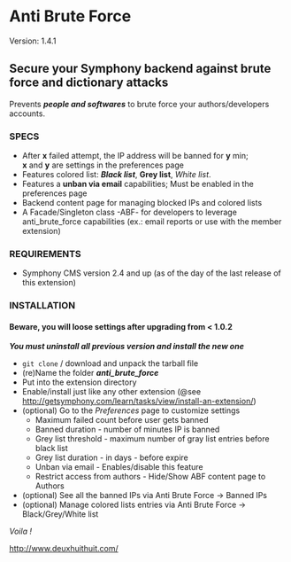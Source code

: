# Anti Brute Force #

Version: 1.4.1

## Secure your Symphony backend against brute force and dictionary attacks ##

Prevents ***people and softwares*** to brute force your authors/developers accounts.  

### SPECS ###

- After **x** failed attempt, the IP address will be banned for **y** min;  
  **x** and **y** are settings in the preferences page 
- Features colored list: ***Black list***, **Grey list**, *White list*.
- Features a **unban via email** capabilities; Must be enabled in the preferences page
- Backend content page for managing blocked IPs and colored lists
- A Facade/Singleton class -ABF- for developers to leverage anti_brute_force capabilities
  (ex.: email reports or use with the member extension)

### REQUIREMENTS ###

- Symphony CMS version 2.4 and up (as of the day of the last release of this extension)

### INSTALLATION ###

#### Beware, you will loose settings after upgrading from < 1.0.2 ####
***You must uninstall all previous version and install the new one***

- `git clone` / download and unpack the tarball file
- (re)Name the folder ***anti_brute_force***
- Put into the extension directory
- Enable/install just like any other extension (@see <http://getsymphony.com/learn/tasks/view/install-an-extension/>)
- (optional) Go to the *Preferences* page to customize settings
	- Maximum failed count before user gets banned
	- Banned duration - number of minutes IP is banned
	- Grey list threshold - maximum number of gray list entries before black list
	- Grey list duration - in days - before expire
	- Unban via email - Enables/disable this feature
	- Restrict access from authors - Hide/Show ABF content page to Authors
- (optional) See all the banned IPs via Anti Brute Force -> Banned IPs
- (optional) Manage colored lists entries via Anti Brute Force -> Black/Grey/White list

*Voila !*

<http://www.deuxhuithuit.com/>
